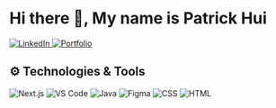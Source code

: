 <h1 align="left" > Hi there 👋, My name is Patrick Hui </h1>

<p  align="left">
  <a href="https://www.linkedin.com/in/patrick-hui-design">
    <img src="https://img.shields.io/badge/LinkedIn-0077B5?style=for-the-badge&logo=linkedin&logoColor=white" alt="LinkedIn">
  </a>

  <a href="https://www.patrickhui.design/">
    <img src="https://img.shields.io/badge/Portfolio-100000?style=for-the-badge&logo=ko-fi&logoColor=white" alt="Portfolio">
  </a>
</p>

<h2 align="left">⚙️ Technologies & Tools </h2>

<p>
  <img src="https://img.shields.io/badge/Next.js-000000?style=for-the-badge&logo=nextdotjs&logoColor=white" alt="Next.js">
  <img src="https://img.shields.io/badge/VSCode-007ACC?style=for-the-badge&logo=visualstudiocode&logoColor=white" alt="VS Code">
  <img src="https://img.shields.io/badge/Java-ED8B00?style=for-the-badge&logo=java&logoColor=white" alt="Java">
  <img src="https://img.shields.io/badge/Figma-ff3d71?style=for-the-badge&logo=figma&logoColor=white" alt="Figma">
  <img src="https://img.shields.io/badge/CSS-239120?style=for-the-badge&logo=css3&logoColor=white" alt="CSS">
  <img src="https://img.shields.io/badge/HTML5-E34F26?style=for-the-badge&logo=html5&logoColor=white" alt="HTML">
</p>
